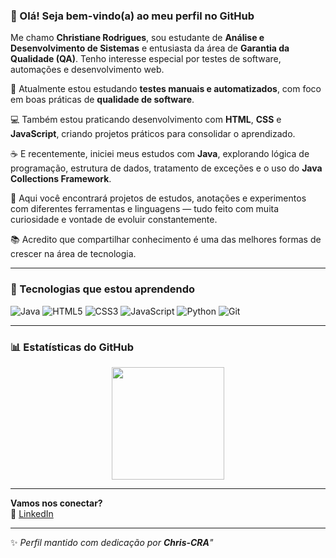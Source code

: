 ### 👋 Olá! Seja bem-vindo(a) ao meu perfil no GitHub

Me chamo **Christiane Rodrigues**, sou estudante de **Análise e Desenvolvimento de Sistemas** e entusiasta da área de **Garantia da Qualidade (QA)**. Tenho interesse especial por testes de software, automações e desenvolvimento web.

🧪 Atualmente estou estudando **testes manuais e automatizados**, com foco em boas práticas de **qualidade de software**.

💻 Também estou praticando desenvolvimento com **HTML**, **CSS** e **JavaScript**, criando projetos práticos para consolidar o aprendizado.

☕ E recentemente, iniciei meus estudos com **Java**, explorando lógica de programação, estrutura de dados, tratamento de exceções e o uso do **Java Collections Framework**.

📌 Aqui você encontrará projetos de estudos, anotações e experimentos com diferentes ferramentas e linguagens — tudo feito com muita curiosidade e vontade de evoluir constantemente.

📚 Acredito que compartilhar conhecimento é uma das melhores formas de crescer na área de tecnologia.

---

### 🚀 Tecnologias que estou aprendendo

![Java](https://img.shields.io/badge/Java-ED8B00?style=for-the-badge&logo=java&logoColor=white)
![HTML5](https://img.shields.io/badge/HTML5-E34F26?style=for-the-badge&logo=html5&logoColor=white)
![CSS3](https://img.shields.io/badge/CSS3-1572B6?style=for-the-badge&logo=css3&logoColor=white)
![JavaScript](https://img.shields.io/badge/JavaScript-F7DF1E?style=for-the-badge&logo=javascript&logoColor=black)
![Python](https://img.shields.io/badge/Python-3776AB?style=for-the-badge&logo=python&logoColor=white)
![Git](https://img.shields.io/badge/Git-F05032?style=for-the-badge&logo=git&logoColor=white)

---

### 📊 Estatísticas do GitHub

<div align="center">
  <img height="180em" src="https://github-readme-stats.vercel.app/api?username=Chris-CRA&show_icons=true&theme=default" />
</div>

---

**Vamos nos conectar?**  
🔗 [LinkedIn](https://www.linkedin.com/in/christiane-rodrigues/)

---
✨ _Perfil mantido com dedicação por **Chris-CRA**"_ 


